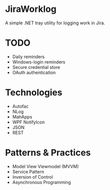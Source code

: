 # JiraWorklog
A simple .NET tray utility for logging work in Jira.

# TODO
* Daily reminders
* Windows-login reminders
* Secure credential store
* OAuth authentication

# Technologies
* Autofac
* NLog
* MahApps
* WPF NotifyIcon
* JSON
* REST

# Patterns & Practices
* Model View Viewmodel (MVVM)
* Service Pattern
* Inversion of Control
* Asynchronous Programming
